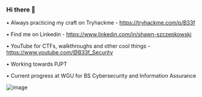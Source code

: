 ### Hi there 👋


•	Always practicing my craft on Tryhackme - https://tryhackme.com/p/B33f
<script src="https://tryhackme.com/badge/1009978"></script>

•	Find me on Linkedin - https://www.linkedin.com/in/shawn-szczepkowski

•	YouTube for CTFs, walkthroughs and other cool things - https://www.youtube.com/@B33f_Security

•	Working towards PJPT

•	Current progress at WGU for BS Cybersecurity and Information Assurance

![image](https://github.com/B1g-B33f/B1g-B33f/assets/130265537/c6fc7b83-d117-483c-9f17-e7cb930a7ba9)


